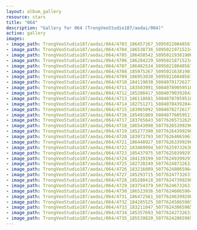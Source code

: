 ```yaml
---
layout: album_gallery
resource: stars
title: "064"
description: "Gallery for 064 (TrongVeoStudio187/aodai/064)"
active: gallery
images:
- image_path: TrongVeoStudio187/aodai/064/4703_186457267_509502200485675_3894360949012361749_n.jpg
- image_path: TrongVeoStudio187/aodai/064/4704_186538736_509502197152342_7442482873859085539_n.jpg
- image_path: TrongVeoStudio187/aodai/064/4705_186450542_509502193819009_942897512963919422_n.jpg
- image_path: TrongVeoStudio187/aodai/064/4706_186284229_509502187152343_5324041640140897227_n.jpg
- image_path: TrongVeoStudio187/aodai/064/4707_186482534_509502180485677_2960503800700817083_n.jpg
- image_path: TrongVeoStudio187/aodai/064/4708_185975267_509502163819012_7273638382078158587_n.jpg
- image_path: TrongVeoStudio187/aodai/064/4709_186953838_509502160485679_650345665390892997_n.jpg
- image_path: TrongVeoStudio187/aodai/064/4710_184119038_508407917261770_7106163648695125984_n.jpg
- image_path: TrongVeoStudio187/aodai/064/4711_183503991_508407890595106_5229327566040208124_n.jpg
- image_path: TrongVeoStudio187/aodai/064/4712_185280417_508407903928438_3127827540556752077_n.jpg
- image_path: TrongVeoStudio187/aodai/064/4713_186118681_508407870595108_5029369529077785109_n.jpg
- image_path: TrongVeoStudio187/aodai/064/4714_182751271_508407843928444_9062016461886340579_n.jpg
- image_path: TrongVeoStudio187/aodai/064/4715_183965092_508407827261779_6806808485518074550_n.jpg
- image_path: TrongVeoStudio187/aodai/064/4716_185491869_508407760595119_1365832130592985775_n.jpg
- image_path: TrongVeoStudio187/aodai/064/4717_183765643_507762657326296_1287112838568699973_n.jpg
- image_path: TrongVeoStudio187/aodai/064/4718_186543098_507762653992963_6937031578930952947_n.jpg
- image_path: TrongVeoStudio187/aodai/064/4719_185277390_507762643992964_4611946422133029315_n.jpg
- image_path: TrongVeoStudio187/aodai/064/4720_183973793_507762640659631_2200287229414246104_n.jpg
- image_path: TrongVeoStudio187/aodai/064/4721_186448927_507762633992965_5813619083744817573_n.jpg
- image_path: TrongVeoStudio187/aodai/064/4722_183469994_507762597326302_4511588860092790242_n.jpg
- image_path: TrongVeoStudio187/aodai/064/4723_185437975_507762583992970_8271002502506619964_n.jpg
- image_path: TrongVeoStudio187/aodai/064/4724_184139199_507762493992979_3840435116071107964_n.jpg
- image_path: TrongVeoStudio187/aodai/064/4725_182720249_507762487326313_1531928487159209786_n.jpg
- image_path: TrongVeoStudio187/aodai/064/4726_183216089_507762480659647_2531998648675306664_n.jpg
- image_path: TrongVeoStudio187/aodai/064/4727_185293715_507762477326314_1307479902359566147_n.jpg
- image_path: TrongVeoStudio187/aodai/064/4728_185280418_507762473992981_5239839375926274199_n.jpg
- image_path: TrongVeoStudio187/aodai/064/4729_183754379_507762467326315_2200702805686474646_n.jpg
- image_path: TrongVeoStudio187/aodai/064/4730_186523936_507762460659649_3108733761733512247_n.jpg
- image_path: TrongVeoStudio187/aodai/064/4731_186472561_507762463992982_5866900353633560860_n.jpg
- image_path: TrongVeoStudio187/aodai/064/4732_184285525_507762450659650_6809300491801439323_n.jpg
- image_path: TrongVeoStudio187/aodai/064/4733_183211047_507762430659652_7810437513938035531_n.jpg
- image_path: TrongVeoStudio187/aodai/064/4734_185357693_507762427326319_2324472838669172369_n.jpg
- image_path: TrongVeoStudio187/aodai/064/4735_185539820_507762420659653_549589279843337829_n.jpg
---
```


